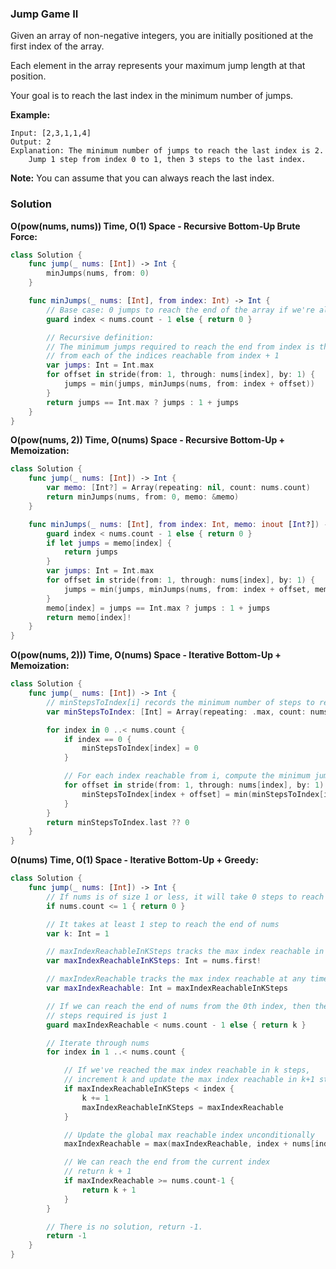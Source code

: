 
### Jump Game II

Given an array of non-negative integers, you are initially positioned at the first index of the array.

Each element in the array represents your maximum jump length at that position.

Your goal is to reach the last index in the minimum number of jumps.

__Example:__
```
Input: [2,3,1,1,4]
Output: 2
Explanation: The minimum number of jumps to reach the last index is 2.
    Jump 1 step from index 0 to 1, then 3 steps to the last index.
```

__Note:__
You can assume that you can always reach the last index.

### Solution
__O(pow(nums, nums)) Time, O(1) Space - Recursive Bottom-Up Brute Force:__
```Swift
class Solution {
    func jump(_ nums: [Int]) -> Int {
        minJumps(nums, from: 0)
    }

    func minJumps(_ nums: [Int], from index: Int) -> Int {
        // Base case: 0 jumps to reach the end of the array if we're already at the end
        guard index < nums.count - 1 else { return 0 }

        // Recursive definition:
        // The minimum jumps required to reach the end from index is the minimum jumps
        // from each of the indices reachable from index + 1
        var jumps: Int = Int.max
        for offset in stride(from: 1, through: nums[index], by: 1) {
            jumps = min(jumps, minJumps(nums, from: index + offset))
        }
        return jumps == Int.max ? jumps : 1 + jumps
    }
}
```
__O(pow(nums, 2)) Time, O(nums) Space - Recursive Bottom-Up + Memoization:__
```Swift
class Solution {
    func jump(_ nums: [Int]) -> Int {
        var memo: [Int?] = Array(repeating: nil, count: nums.count)
        return minJumps(nums, from: 0, memo: &memo)
    }

    func minJumps(_ nums: [Int], from index: Int, memo: inout [Int?]) -> Int {
        guard index < nums.count - 1 else { return 0 }
        if let jumps = memo[index] {
            return jumps
        }
        var jumps: Int = Int.max
        for offset in stride(from: 1, through: nums[index], by: 1) {
            jumps = min(jumps, minJumps(nums, from: index + offset, memo: &memo))
        }
        memo[index] = jumps == Int.max ? jumps : 1 + jumps
        return memo[index]!
    }
}
```
__O(pow(nums, 2))) Time, O(nums) Space - Iterative Bottom-Up + Memoization:__
```Swift
class Solution {
    func jump(_ nums: [Int]) -> Int {
        // minStepsToIndex[i] records the minimum number of steps to reach index i
        var minStepsToIndex: [Int] = Array(repeating: .max, count: nums.count)

        for index in 0 ..< nums.count {
            if index == 0 {
                minStepsToIndex[index] = 0
            }

            // For each index reachable from i, compute the minimum jumps needs to reach such index
            for offset in stride(from: 1, through: nums[index], by: 1) where index + offset < nums.count {
                minStepsToIndex[index + offset] = min(minStepsToIndex[index + offset], minStepsToIndex[index] + 1)
            }
        }
        return minStepsToIndex.last ?? 0
    }
}
```
__O(nums) Time, O(1) Space - Iterative Bottom-Up + Greedy:__
```Swift
class Solution {
    func jump(_ nums: [Int]) -> Int {
        // If nums is of size 1 or less, it will take 0 steps to reach the end
        if nums.count <= 1 { return 0 }

        // It takes at least 1 step to reach the end of nums
        var k: Int = 1

        // maxIndexReachableInKSteps tracks the max index reachable in k steps
        var maxIndexReachableInKSteps: Int = nums.first!

        // maxIndexReachable tracks the max index reachable at any time
        var maxIndexReachable: Int = maxIndexReachableInKSteps

        // If we can reach the end of nums from the 0th index, then the number of
        // steps required is just 1
        guard maxIndexReachable < nums.count - 1 else { return k }

        // Iterate through nums
        for index in 1 ..< nums.count {

            // If we've reached the max index reachable in k steps,
            // increment k and update the max index reachable in k+1 steps with the global max
            if maxIndexReachableInKSteps < index {
                k += 1
                maxIndexReachableInKSteps = maxIndexReachable
            }

            // Update the global max reachable index unconditionally
            maxIndexReachable = max(maxIndexReachable, index + nums[index])

            // We can reach the end from the current index
            // return k + 1
            if maxIndexReachable >= nums.count-1 {
                return k + 1
            }
        }

        // There is no solution, return -1.
        return -1
    }
}
```